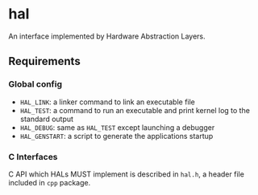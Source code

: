 # hal
An interface implemented by Hardware Abstraction Layers.

## Requirements
### Global config
- `HAL_LINK`: a linker command to link an executable file
- `HAL_TEST`: a command to run an executable and print kernel log to the standard output
- `HAL_DEBUG`: same as `HAL_TEST` except launching a debugger
- `HAL_GENSTART`: a script to generate the applications startup

### C Interfaces
C API which HALs MUST implement is described in `hal.h`, a header file included in `cpp` package.
